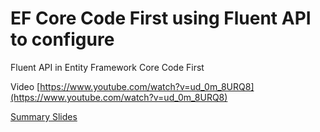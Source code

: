 # EF Core Code First using Fluent API to configure

Fluent API in Entity Framework Core Code First

Video [https://www.youtube.com/watch?v=ud_0m_8URQ8](https://www.youtube.com/watch?v=ud_0m_8URQ8)

[Summary Slides]([https://github.com/hienlth-online/EFCoreCFWithFluentAPI/blob/master/EFCore3.1-L02-CodeFirst-FluentAPI.pdf)
